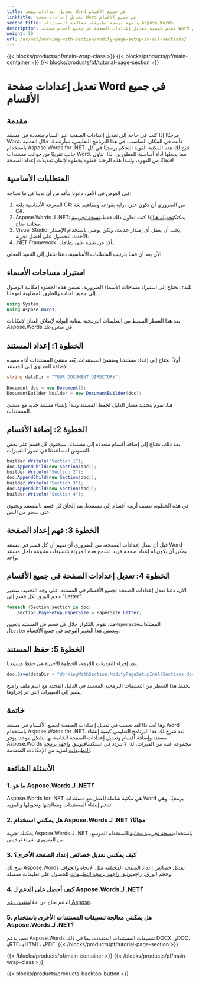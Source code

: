 ```yaml
---
title: تعديل إعدادات صفحة Word في جميع الأقسام
linktitle: تعديل إعدادات صفحة Word في جميع الأقسام
second_title: واجهة برمجة تطبيقات معالجة المستندات Aspose.Words
description: تعلم كيفية تعديل إعدادات الصفحة في جميع أقسام مستند Word باستخدام Aspose.Words لـ .NET باستخدام هذا الدليل الشامل خطوة بخطوة.
weight: 10
url: /ar/net/working-with-section/modify-page-setup-in-all-sections/
---
```


{{< blocks/products/pf/main-wrap-class >}}
{{< blocks/products/pf/main-container >}}
{{< blocks/products/pf/tutorial-page-section >}}

# تعديل إعدادات صفحة Word في جميع الأقسام

## مقدمة

مرحبًا! إذا كنت في حاجة إلى تعديل إعدادات الصفحة عبر أقسام متعددة في مستند Word، فأنت في المكان المناسب. في هذا البرنامج التعليمي، سأرشدك خلال العملية باستخدام Aspose.Words for .NET. تتيح لك هذه المكتبة القوية التحكم برمجيًا في كل جانب تقريبًا من جوانب مستندات Word، مما يجعلها أداة أساسية للمطورين. لذا، تناول فنجانًا من القهوة، ولنبدأ هذه الرحلة خطوة بخطوة لإتقان تعديلات إعداد الصفحة!

## المتطلبات الأساسية

قبل الغوص في الأمر، دعونا نتأكد من أن لدينا كل ما نحتاجه:

1. المعرفة الأساسية بلغة C#: من الضروري أن تكون على دراية بقواعد ومفاهيم لغة C#.
2.  Aspose.Words لـ .NET: يمكنك[تحميله هنا](https://releases.aspose.com/words/net/)إذا كنت تحاول ذلك فقط،[نسخة تجريبية مجانية](https://releases.aspose.com/) متاح.
3. Visual Studio: يجب أن يعمل أي إصدار حديث، ولكن يوصى باستخدام الإصدار الأحدث للحصول على أفضل تجربة.
4. .NET Framework: تأكد من تثبيته على نظامك.

الآن بعد أن قمنا بترتيب المتطلبات الأساسية، دعنا ننتقل إلى التنفيذ الفعلي.

## استيراد مساحات الأسماء

للبدء، نحتاج إلى استيراد مساحات الأسماء الضرورية. تضمن هذه الخطوة إمكانية الوصول إلى جميع الفئات والطرق المطلوبة لمهمتنا.

```csharp
using System;
using Aspose.Words;
```

يعد هذا السطر البسيط من التعليمات البرمجية بمثابة البوابة لإطلاق العنان لإمكانات Aspose.Words في مشروعك.

## الخطوة 1: إعداد المستند

أولاً، نحتاج إلى إعداد مستندنا ومنشئ المستندات. يُعد منشئ المستندات أداة مفيدة لإضافة المحتوى إلى المستند.

```csharp
string dataDir = "YOUR DOCUMENT DIRECTORY";

Document doc = new Document();
DocumentBuilder builder = new DocumentBuilder(doc);
```

هنا، نقوم بتحديد مسار الدليل لحفظ المستند ونبدأ بإنشاء مستند جديد مع منشئ المستندات.

## الخطوة 2: إضافة الأقسام

بعد ذلك، نحتاج إلى إضافة أقسام متعددة إلى مستندنا. سيحتوي كل قسم على بعض النصوص لمساعدتنا في تصور التغييرات.

```csharp
builder.Writeln("Section 1");
doc.AppendChild(new Section(doc));
builder.Writeln("Section 2");
doc.AppendChild(new Section(doc));
builder.Writeln("Section 3");
doc.AppendChild(new Section(doc));
builder.Writeln("Section 4");
```

في هذه الخطوة، نضيف أربعة أقسام إلى مستندنا. يتم إلحاق كل قسم بالمستند ويحتوي على سطر من النص.

## الخطوة 3: فهم إعداد الصفحة

قبل أن نعدل إعدادات الصفحة، من الضروري أن نفهم أن كل قسم في مستند Word يمكن أن يكون له إعداد صفحة فريد. تسمح هذه المرونة بتنسيقات متنوعة داخل مستند واحد.

## الخطوة 4: تعديل إعدادات الصفحة في جميع الأقسام

الآن، دعنا نعدل إعدادات الصفحة لجميع الأقسام في المستند. على وجه التحديد، سنغير حجم الورق لكل قسم إلى "Letter".

```csharp
foreach (Section section in doc)
    section.PageSetup.PaperSize = PaperSize.Letter;
```

 هنا، نقوم بالتكرار خلال كل قسم في المستند وتعيين`PaperSize`الممتلكات ل`Letter`ويضمن هذا التغيير التوحيد في جميع الأقسام.

## الخطوة 5: حفظ المستند

بعد إجراء التعديلات اللازمة، الخطوة الأخيرة هي حفظ مستندنا.

```csharp
doc.Save(dataDir + "WorkingWithSection.ModifyPageSetupInAllSections.doc");
```

يحفظ هذا السطر من التعليمات البرمجية المستند في الدليل المحدد مع اسم ملف واضح يشير إلى التغييرات التي تم إجراؤها.

## خاتمة

 وها أنت ذا! لقد نجحت في تعديل إعدادات الصفحة لجميع الأقسام في مستند Word باستخدام Aspose.Words for .NET. لقد شرح لك هذا البرنامج التعليمي كيفية إنشاء مستند وإضافة أقسام وتعديل إعدادات الصفحة الخاصة بها بشكل موحد. يوفر Aspose.Words مجموعة غنية من الميزات، لذا لا تتردد في استكشاف[توثيق واجهة برمجة التطبيقات](https://reference.aspose.com/words/net/) لمزيد من الإمكانات المتقدمة.

## الأسئلة الشائعة

### 1. ما هو Aspose.Words لـ .NET؟

Aspose.Words for .NET هي مكتبة شاملة للعمل مع مستندات Word برمجيًا. وهي تدعم إنشاء المستندات ومعالجتها وتحويلها والمزيد.

### 2. هل يمكنني استخدام Aspose.Words لـ .NET مجانًا؟

 يمكنك تجربة Aspose.Words لـ .NET باستخدام[نسخة تجريبية مجانية](https://releases.aspose.com/)للاستخدام الموسع، من الضروري شراء ترخيص.

### 3. كيف يمكنني تعديل خصائص إعداد الصفحة الأخرى؟

 يتيح لك Aspose.Words تعديل خصائص إعداد الصفحة المختلفة مثل الاتجاه والحواف وحجم الورق. راجع[توثيق واجهة برمجة التطبيقات](https://reference.aspose.com/words/net/) للحصول على تعليمات مفصلة.

### 4. كيف أحصل على الدعم لـ Aspose.Words لـ .NET؟

 الدعم متاح من خلال[منتدى دعم Aspose](https://forum.aspose.com/c/words/8).

### 5. هل يمكنني معالجة تنسيقات المستندات الأخرى باستخدام Aspose.Words لـ .NET؟

نعم، يدعم Aspose.Words تنسيقات المستندات المتعددة، بما في ذلك DOCX، وDOC، وRTF، وHTML، وPDF.
{{< /blocks/products/pf/tutorial-page-section >}}

{{< /blocks/products/pf/main-container >}}
{{< /blocks/products/pf/main-wrap-class >}}

{{< blocks/products/products-backtop-button >}}
